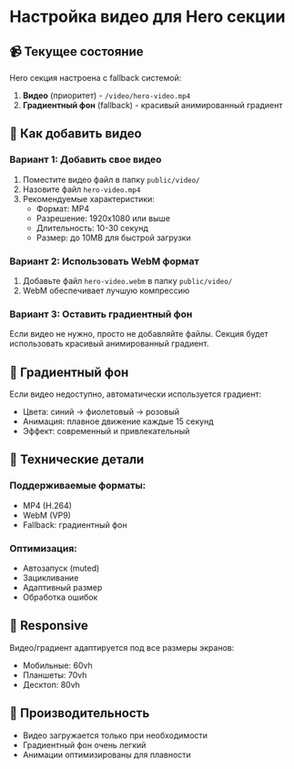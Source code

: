 # Настройка видео для Hero секции

## 📹 Текущее состояние

Hero секция настроена с fallback системой:
1. **Видео** (приоритет) - `/video/hero-video.mp4`
2. **Градиентный фон** (fallback) - красивый анимированный градиент

## 🎥 Как добавить видео

### Вариант 1: Добавить свое видео
1. Поместите видео файл в папку `public/video/`
2. Назовите файл `hero-video.mp4`
3. Рекомендуемые характеристики:
   - Формат: MP4
   - Разрешение: 1920x1080 или выше
   - Длительность: 10-30 секунд
   - Размер: до 10MB для быстрой загрузки

### Вариант 2: Использовать WebM формат
1. Добавьте файл `hero-video.webm` в папку `public/video/`
2. WebM обеспечивает лучшую компрессию

### Вариант 3: Оставить градиентный фон
Если видео не нужно, просто не добавляйте файлы. Секция будет использовать красивый анимированный градиент.

## 🎨 Градиентный фон

Если видео недоступно, автоматически используется градиент:
- Цвета: синий → фиолетовый → розовый
- Анимация: плавное движение каждые 15 секунд
- Эффект: современный и привлекательный

## 🔧 Технические детали

### Поддерживаемые форматы:
- MP4 (H.264)
- WebM (VP9)
- Fallback: градиентный фон

### Оптимизация:
- Автозапуск (muted)
- Зацикливание
- Адаптивный размер
- Обработка ошибок

## 📱 Responsive

Видео/градиент адаптируется под все размеры экранов:
- Мобильные: 60vh
- Планшеты: 70vh  
- Десктоп: 80vh

## 🚀 Производительность

- Видео загружается только при необходимости
- Градиентный фон очень легкий
- Анимации оптимизированы для плавности 